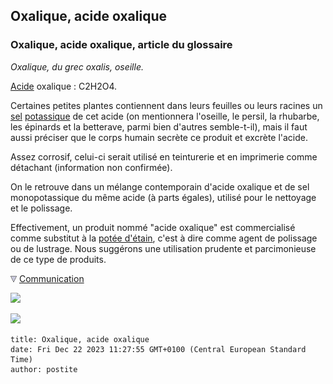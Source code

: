 ## Oxalique, acide oxalique
### Oxalique, acide oxalique, article du glossaire
 _Oxalique, du grec oxalis, oseille._

[Acide](acides.html) oxalique : C2H2O4.

Certaines petites plantes contiennent dans leurs feuilles ou leurs racines un [sel](formationdesels.html) [potassique](potasse.html) de cet acide (on mentionnera l'oseille, le persil, la rhubarbe, les épinards et la betterave, parmi bien d'autres semble-t-il), mais il faut aussi préciser que le corps humain secrète ce produit et excrète l'acide.

Assez corrosif, celui-ci serait utilisé en teinturerie et en imprimerie comme détachant (information non confirmée).

On le retrouve dans un mélange contemporain d'acide oxalique et de sel monopotassique du même acide (à parts égales), utilisé pour le nettoyage et le polissage.

Effectivement, un produit nommé "acide oxalique" est commercialisé comme substitut à la [potée d'étain](poteedetain.html), c'est à dire comme agent de polissage ou de lustrage. Nous suggérons une utilisation prudente et parcimonieuse de ce type de produits.



![](images/flechebas.gif) [Communication](http://www.artrealite.com/annonceurs.htm) 

[![](https://cbonvin.fr/sites/regie.artrealite.com/visuels/campagne1.png)](index-2.html#20131014)

![](https://cbonvin.fr/sites/regie.artrealite.com/visuels/campagne2.png)
```
title: Oxalique, acide oxalique
date: Fri Dec 22 2023 11:27:55 GMT+0100 (Central European Standard Time)
author: postite
```
